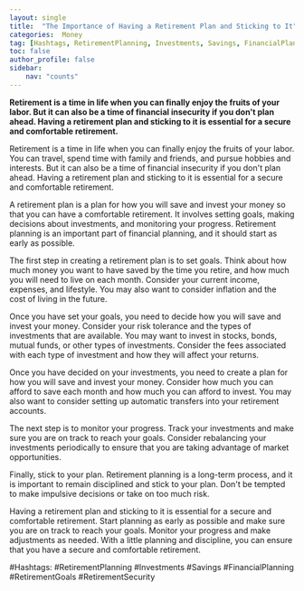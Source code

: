 ```yaml
---
layout: single
title:  "The Importance of Having a Retirement Plan and Sticking to It"
categories:  Money
tag: [Hashtags, RetirementPlanning, Investments, Savings, FinancialPlanning, RetirementGoals, RetirementSecurity, ]
toc: false
author_profile: false
sidebar:
    nav: "counts"
---
```

    
**Retirement is a time in life when you can finally enjoy the fruits of your labor. But it can also be a time of financial insecurity if you don't plan ahead. Having a retirement plan and sticking to it is essential for a secure and comfortable retirement.**

Retirement is a time in life when you can finally enjoy the fruits of your labor. You can travel, spend time with family and friends, and pursue hobbies and interests. But it can also be a time of financial insecurity if you don't plan ahead. Having a retirement plan and sticking to it is essential for a secure and comfortable retirement.

A retirement plan is a plan for how you will save and invest your money so that you can have a comfortable retirement. It involves setting goals, making decisions about investments, and monitoring your progress. Retirement planning is an important part of financial planning, and it should start as early as possible.

The first step in creating a retirement plan is to set goals. Think about how much money you want to have saved by the time you retire, and how much you will need to live on each month. Consider your current income, expenses, and lifestyle. You may also want to consider inflation and the cost of living in the future.

Once you have set your goals, you need to decide how you will save and invest your money. Consider your risk tolerance and the types of investments that are available. You may want to invest in stocks, bonds, mutual funds, or other types of investments. Consider the fees associated with each type of investment and how they will affect your returns.

Once you have decided on your investments, you need to create a plan for how you will save and invest your money. Consider how much you can afford to save each month and how much you can afford to invest. You may also want to consider setting up automatic transfers into your retirement accounts.

The next step is to monitor your progress. Track your investments and make sure you are on track to reach your goals. Consider rebalancing your investments periodically to ensure that you are taking advantage of market opportunities.

Finally, stick to your plan. Retirement planning is a long-term process, and it is important to remain disciplined and stick to your plan. Don't be tempted to make impulsive decisions or take on too much risk.

Having a retirement plan and sticking to it is essential for a secure and comfortable retirement. Start planning as early as possible and make sure you are on track to reach your goals. Monitor your progress and make adjustments as needed. With a little planning and discipline, you can ensure that you have a secure and comfortable retirement.

#Hashtags: 
#RetirementPlanning #Investments #Savings #FinancialPlanning #RetirementGoals #RetirementSecurity